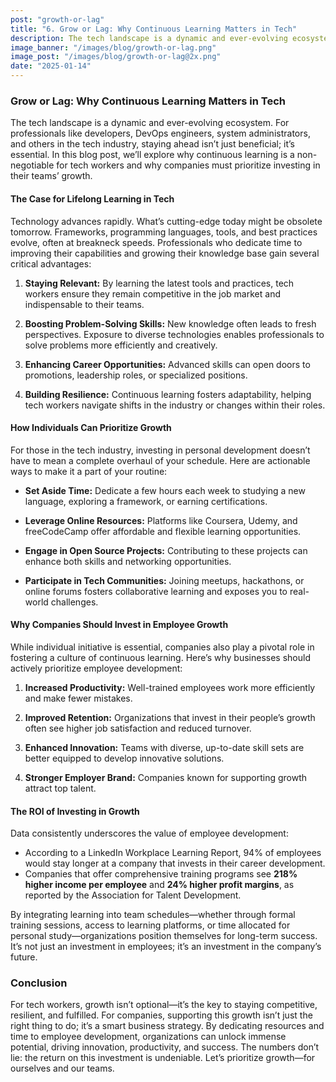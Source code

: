 ```yaml
---
post: "growth-or-lag"
title: "6. Grow or Lag: Why Continuous Learning Matters in Tech"
description: The tech landscape is a dynamic and ever-evolving ecosystem. For professionals like developers, DevOps engineers, system administrators, and others in the tech industry, staying ahead isn’t just beneficial; it’s essential
image_banner: "/images/blog/growth-or-lag.png"
image_post: "/images/blog/growth-or-lag@2x.png"
date: "2025-01-14"
---
```

### Grow or Lag: Why Continuous Learning Matters in Tech

The tech landscape is a dynamic and ever-evolving ecosystem. For professionals like developers, DevOps engineers, system administrators, and others in the tech industry, staying ahead isn’t just beneficial; it’s essential. In this blog post, we’ll explore why continuous learning is a non-negotiable for tech workers and why companies must prioritize investing in their teams’ growth.

#### The Case for Lifelong Learning in Tech

Technology advances rapidly. What’s cutting-edge today might be obsolete tomorrow. Frameworks, programming languages, tools, and best practices evolve, often at breakneck speeds. Professionals who dedicate time to improving their capabilities and growing their knowledge base gain several critical advantages:

1. **Staying Relevant:** By learning the latest tools and practices, tech workers ensure they remain competitive in the job market and indispensable to their teams.

2. **Boosting Problem-Solving Skills:** New knowledge often leads to fresh perspectives. Exposure to diverse technologies enables professionals to solve problems more efficiently and creatively.

3. **Enhancing Career Opportunities:** Advanced skills can open doors to promotions, leadership roles, or specialized positions.

4. **Building Resilience:** Continuous learning fosters adaptability, helping tech workers navigate shifts in the industry or changes within their roles.

#### How Individuals Can Prioritize Growth

For those in the tech industry, investing in personal development doesn’t have to mean a complete overhaul of your schedule. Here are actionable ways to make it a part of your routine:

- **Set Aside Time:** Dedicate a few hours each week to studying a new language, exploring a framework, or earning certifications.

- **Leverage Online Resources:** Platforms like Coursera, Udemy, and freeCodeCamp offer affordable and flexible learning opportunities.

- **Engage in Open Source Projects:** Contributing to these projects can enhance both skills and networking opportunities.

- **Participate in Tech Communities:** Joining meetups, hackathons, or online forums fosters collaborative learning and exposes you to real-world challenges.

#### Why Companies Should Invest in Employee Growth

While individual initiative is essential, companies also play a pivotal role in fostering a culture of continuous learning. Here’s why businesses should actively prioritize employee development:

1. **Increased Productivity:** Well-trained employees work more efficiently and make fewer mistakes.

2. **Improved Retention:** Organizations that invest in their people’s growth often see higher job satisfaction and reduced turnover.

3. **Enhanced Innovation:** Teams with diverse, up-to-date skill sets are better equipped to develop innovative solutions.

4. **Stronger Employer Brand:** Companies known for supporting growth attract top talent.

#### The ROI of Investing in Growth

Data consistently underscores the value of employee development:

- According to a LinkedIn Workplace Learning Report, 94% of employees would stay longer at a company that invests in their career development.
- Companies that offer comprehensive training programs see **218% higher income per employee** and **24% higher profit margins**, as reported by the Association for Talent Development.

By integrating learning into team schedules—whether through formal training sessions, access to learning platforms, or time allocated for personal study—organizations position themselves for long-term success. It’s not just an investment in employees; it’s an investment in the company’s future.

### Conclusion

For tech workers, growth isn’t optional—it’s the key to staying competitive, resilient, and fulfilled. For companies, supporting this growth isn’t just the right thing to do; it’s a smart business strategy. By dedicating resources and time to employee development, organizations can unlock immense potential, driving innovation, productivity, and success. The numbers don’t lie: the return on this investment is undeniable. Let’s prioritize growth—for ourselves and our teams.
